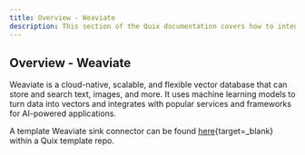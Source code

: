 ```yaml
---
title: Overview - Weaviate
description: This section of the Quix documentation covers how to integrate Weaviate with Quix.
---
```


## Overview - Weaviate

Weaviate is a cloud-native, scalable, and flexible vector database that can store and search text, images, and more. It uses machine learning models to turn data into vectors and integrates with popular services and frameworks for AI-powered applications.

A template Weaviate sink connector can be found [here](https://github.com/quixio/template-vector-ingestion-weaviate){target=_blank} within a Quix template repo.